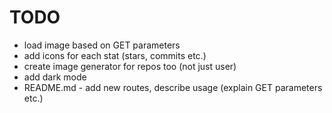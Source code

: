 # TODO

- load image based on GET parameters
- add icons for each stat (stars, commits etc.)
- create image generator for repos too (not just user)
- add dark mode
- README.md - add new routes, describe usage (explain GET parameters etc.)
